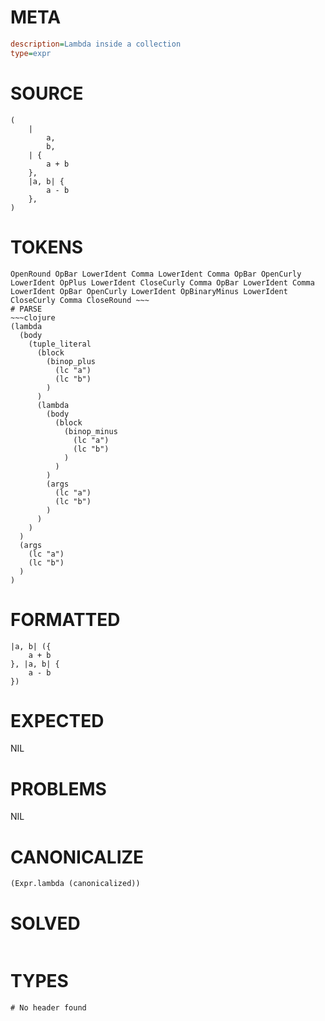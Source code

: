 # META
~~~ini
description=Lambda inside a collection
type=expr
~~~
# SOURCE
~~~roc
(
	|
		a,
		b,
	| {
		a + b
	},
	|a, b| {
		a - b
	},
)
~~~
# TOKENS
~~~text
OpenRound OpBar LowerIdent Comma LowerIdent Comma OpBar OpenCurly LowerIdent OpPlus LowerIdent CloseCurly Comma OpBar LowerIdent Comma LowerIdent OpBar OpenCurly LowerIdent OpBinaryMinus LowerIdent CloseCurly Comma CloseRound ~~~
# PARSE
~~~clojure
(lambda
  (body
    (tuple_literal
      (block
        (binop_plus
          (lc "a")
          (lc "b")
        )
      )
      (lambda
        (body
          (block
            (binop_minus
              (lc "a")
              (lc "b")
            )
          )
        )
        (args
          (lc "a")
          (lc "b")
        )
      )
    )
  )
  (args
    (lc "a")
    (lc "b")
  )
)
~~~
# FORMATTED
~~~roc
|a, b| ({
	a + b
}, |a, b| {
	a - b
})
~~~
# EXPECTED
NIL
# PROBLEMS
NIL
# CANONICALIZE
~~~clojure
(Expr.lambda (canonicalized))
~~~
# SOLVED
~~~clojure
~~~
# TYPES
~~~roc
# No header found
~~~
